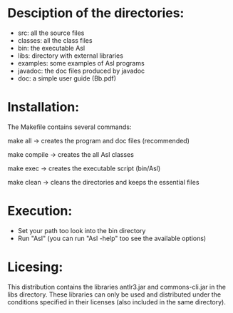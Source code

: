 Desciption of the directories:
==============================

* src:      all the source files
* classes:  all the class files
* bin:      the executable Asl
* libs:     directory with external libraries
* examples: some examples of Asl programs
* javadoc:  the doc files produced by javadoc
* doc:      a simple user guide (Bb.pdf)

Installation:
=============

The Makefile contains several commands:

make all     -> creates the program and doc files (recommended)

make compile -> creates the all Asl classes

make exec    -> creates the executable script (bin/Asl)

make clean   -> cleans the directories and keeps the essential files

Execution:
==========

* Set your path too look into the bin directory
* Run "Asl" (you can run "Asl -help" too see the available options)

Licesing:
=========

This distribution contains the libraries antlr3.jar and commons-cli.jar
in the libs directory. These libraries can only be used and distributed
under the conditions specified in their licenses (also included in
the same directory).
